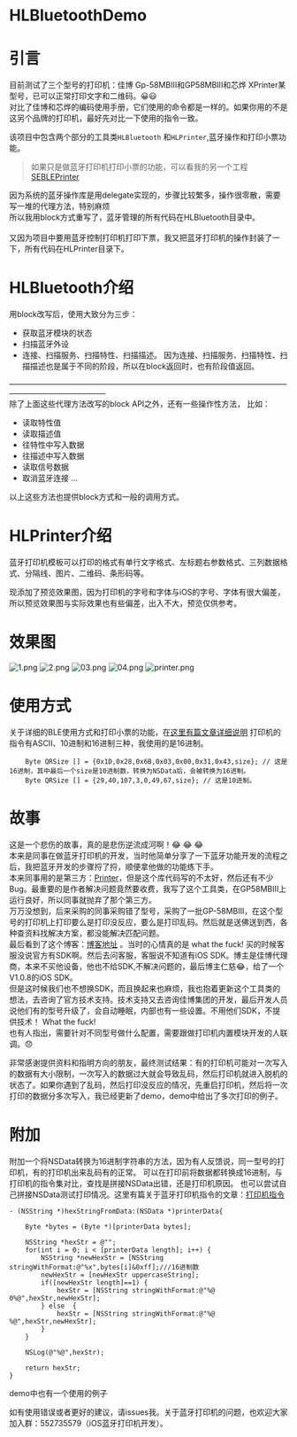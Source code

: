 # HLBluetoothDemo

# 引言
目前测试了三个型号的打印机：佳博 Gp-58MBIII和GP58MBIII和芯烨 XPrinter某型号，已可以正常打印文字和二维码。😀😃<br>
对比了佳博和芯烨的编码使用手册，它们使用的命令都是一样的。如果你用的不是这另个品牌的打印机，最好先对比一下使用的指令一致。<br>

该项目中包含两个部分的工具类`HLBluetooth` 和`HLPrinter`,蓝牙操作和打印小票功能。<br>

> 如果只是做蓝牙打印机打印小票的功能，可以看我的另一个工程[SEBLEPrinter](https://github.com/Halley-Wong/SEBLEPrinter)

因为系统的蓝牙操作库是用delegate实现的，步骤比较繁多，操作很零散，需要写一堆的代理方法，特别麻烦 <br>
所以我用block方式重写了，蓝牙管理的所有代码在HLBluetooth目录中。<br>
<br>
又因为项目中要用蓝牙控制打印机打印下票，我又把蓝牙打印机的操作封装了一下，所有代码在HLPrinter目录下。<br>

# HLBluetooth介绍
用block改写后，使用大致分为三步：
* 获取蓝牙模块的状态
* 扫描蓝牙外设
* 连接、扫描服务、扫描特性、扫描描述。
因为连接、扫描服务、扫描特性、扫描描述也是属于不同的阶段，所以在block返回时，也有阶段值返回。<br>

~~---------------------------------------------------------------------------------------------------------~~<br>
除了上面这些代理方法改写的block API之外，还有一些操作性方法，
比如：
* 读取特性值
* 读取描述值
* 往特性中写入数据
* 往描述中写入数据
* 读取信号数据
* 取消蓝牙连接
...

以上这些方法也提供block方式和一般的调用方式。<br>
# HLPrinter介绍
蓝牙打印机模板可以打印的格式有单行文字格式、左标题右参数格式、三列数据格式、分隔线、图片、二维码、条形码等。

现添加了预览效果图，因为打印机的字号和字体与iOS的字号、字体有很大偏差，所以预览效果图与实际效果也有些偏差，出入不大，预览仅供参考。

# 效果图

![1.png](https://github.com/Halley-Wong/HLBluetoothDemo/blob/master/HLBluetoothDemo/images/1.png) ![2.png](https://github.com/Halley-Wong/HLBluetoothDemo/blob/master/HLBluetoothDemo/images/2.png)
![03.png](https://github.com/Halley-Wong/HLBluetoothDemo/blob/master/HLBluetoothDemo/images/03.png)
![04.png](https://github.com/Halley-Wong/HLBluetoothDemo/blob/master/HLBluetoothDemo/images/04.png)
![printer.png](https://github.com/Halley-Wong/HLBluetoothDemo/blob/master/HLBluetoothDemo/images/printer.png)

# 使用方式
关于详细的BLE使用方式和打印小票的功能，在[这里有篇文章详细说明](http://www.jianshu.com/p/90cc08d11b5a)
打印机的指令有ASCII、10进制和16进制三种，我使用的是16进制。
```
    Byte QRSize [] = {0x1D,0x28,0x6B,0x03,0x00,0x31,0x43,size}; // 这是16进制，其中最后一个size是10进制数，转换为NSData后，会被转换为16进制。
    Byte QRSize [] = {29,40,107,3,0,49,67,size}; // 这是10进制。
```

# 故事
 这是一个悲伤的故事，真的是悲伤逆流成河啊！😂 😂 😂  <br>
本来是同事在做蓝牙打印机的开发，当时他简单分享了一下蓝牙功能开发的流程之后，我把蓝牙开发的步骤捋了捋，顺便拿他做的功能练下手。<br>
本来同事用的是第三方：[Printer](https://github.com/newOcean/printer)，但是这个库代码写的不太好，然后还有不少Bug。最重要的是作者解决问题竟然要收费，我写了这个工具类，在GP58MBIII上运行良好，所以同事就抛弃了那个第三方。 <br>
万万没想到，后来采购的同事采购错了型号，采购了一批GP-58MBIII，在这个型号的打印机上打印要么是打印没反应，要么是打印乱码。然后就是送佛送到西，各种查资料找解决方案，都没能解决匹配问题。<br>
最后看到了这个博客：[博客地址](http://www.cnblogs.com/MrDing/p/5255302.html) 。当时的心情真的是 what the fuck! 买的时候客服没说官方有SDK啊。然后去问客服，客服说不知道有iOS SDK。博主是佳博代理商，本来不买他设备，他也不给SDK,不解决问题的，最后博主仁慈😂，给了一个 V1.0.8的iOS SDK。<br>
但是这时候我们也不想换SDK，而且换起来也麻烦，我也抱着更新这个工具类的想法，去咨询了官方技术支持。技术支持又去咨询佳博集团的开发，最后开发人员说他们有的型号升级了，会自动睡眠，内部也有一些设置。不用他们SDK，不提供技术！ What the fuck! <br>
也有人指出，需要针对不同型号做什么配置，需要跟做打印机内置模块开发的人联调。😞 <br>

非常感谢提供资料和指明方向的朋友，最终测试结果：有的打印机可能对一次写入的数据有大小限制，一次写入的数据过大就会导致乱码，然后打印机就进入脱机的状态了。如果你遇到了乱码，然后打印没反应的情况，先重启打印机，然后将一次打印的数据分多次写入，我已经更新了demo，demo中给出了多次打印的例子。<br>

# 附加
附加一个将NSData转换为16进制字符串的方法，因为有人反馈说，同一型号的打印机，有的打印机出来乱码有的正常。
可以在打印前将数据都转换成16进制，与打印机的指令集对比，查找是拼接NSData出错，还是打印机原因。
也可以尝试自己拼接NSData测试打印情况。这里有篇关于蓝牙打印机指令的文章：[打印机指令](http://www.jianshu.com/p/2d624044a27b)
```
- (NSString *)hexStringFromData:(NSData *)printerData{
    
    Byte *bytes = (Byte *)[printerData bytes];
    
    NSString *hexStr = @"";
    for(int i = 0; i < [printerData length]; i++) {
        NSString *newHexStr = [NSString stringWithFormat:@"%x",bytes[i]&0xff];///16进制数
        newHexStr = [newHexStr uppercaseString];
        if([newHexStr length]==1) {
            hexStr = [NSString stringWithFormat:@"%@ 0%@",hexStr,newHexStr];
        } else  {
            hexStr = [NSString stringWithFormat:@"%@ %@",hexStr,newHexStr];
        }
    }
    
    NSLog(@"%@",hexStr);
    
    return hexStr;
}
```

demo中也有一个使用的例子<br>

如有使用错误或者更好的建议，请issues我。关于蓝牙打印机的问题，也欢迎大家加入群：552735579（iOS蓝牙打印机开发）。
